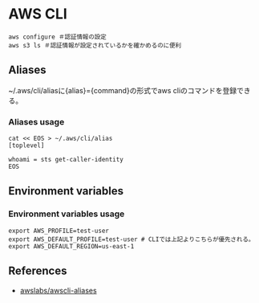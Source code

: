 # AWS CLI

```shell
aws configure ＃認証情報の設定
aws s3 ls ＃認証情報が設定されているかを確かめるのに便利
```

## Aliases

~/.aws/cli/aliasに{alias}={command}の形式でaws cliのコマンドを登録できる。  

### Aliases usage

```shell
cat << EOS > ~/.aws/cli/alias
[toplevel]

whoami = sts get-caller-identity
EOS
```

## Environment variables

### Environment variables usage

```shell
export AWS_PROFILE=test-user
export AWS_DEFAULT_PROFILE=test-user # CLIでは上記よりこちらが優先される。
export AWS_DEFAULT_REGION=us-east-1
```

## References

- [awslabs/awscli-aliases](https://github.com/awslabs/awscli-aliases)
